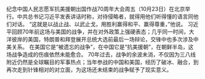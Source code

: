 纪念中国人民志愿军抗美援朝出国作战70周年大会周五（10月23日）在北京举行。中共总书记习近平发表讲话时称，对待侵略者，就得用他们听得懂的语言同他们对话。 “这就是以战止战、以武止戈，用胜利赢得和平、赢得尊重，”他说。 习近平回顾70年前这场与美国的战争，并在对外政策上强硬表态；几乎同一时间，大洋彼岸的美国，特朗普和拜登展开总统大选前最后一场辩论，交锋中也多次涉及中美关系。 在美国它是“被遗忘的战争”，在中国它是“抗美援朝”，在朝鲜半岛，这场战争造成的伤痕依然未能愈合。 70年过去，战争的余波未消，不仅因为三八线附近仍然是全球瞩目的军事热点；当年参战的中国和美国，经历了破冰、融合，到再次走到针锋相对的对立面，为这场还未结束的战争赋予了现实意义。